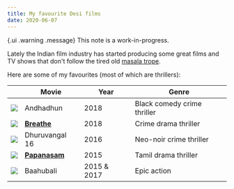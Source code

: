 ```yaml
---
title: My favourite Desi films
date: 2020-06-07
---
```


{.ui .warning .message}
This note is a work-in-progress.

Lately the Indian film industry has started producing some great films and TV shows that don't follow the tired old [masala trope](https://en.wikipedia.org/wiki/Masala_film). 

Here are some of my favourites (most of which are thrillers):

| | Movie | Year | Genre |
| --| -- | -- | -- |
| ![](https://upload.wikimedia.org/wikipedia/en/4/47/Andhadhun_poster.jpg) | Andhadhun | 2018 | Black comedy crime thriller |
| ![](https://upload.wikimedia.org/wikipedia/en/5/58/Breathe_%28Web_series%29_poster.jpg) | [**Breathe**](https://www.imdb.com/title/tt6466208/) | 2018 | Crime drama thriller |
| ![](https://upload.wikimedia.org/wikipedia/en/3/35/Dhuruvangal_Pathinaaru_Poster.jpg) | Dhuruvangal 16 | 2016 | Neo-noir crime thriller |
| ![](https://upload.wikimedia.org/wikipedia/en/d/de/Papanasam_poster.jpg) | [**Papanasam**](https://www.imdb.com/title/tt4429128/) | 2015 | Tamil drama thriller |
| ![](https://upload.wikimedia.org/wikipedia/en/d/dc/Baahubali_The_Beginning_Movie_Poster.jpg) | Baahubali | 2015 & 2017 | Epic action |
